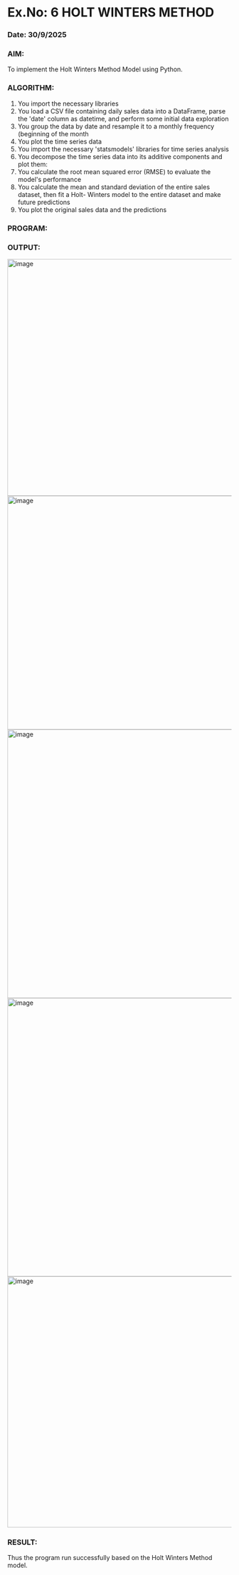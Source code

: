 # Ex.No: 6               HOLT WINTERS METHOD
### Date: 30/9/2025



### AIM:
To implement the Holt Winters Method Model using Python.

### ALGORITHM:
1. You import the necessary libraries
2. You load a CSV file containing daily sales data into a DataFrame, parse the 'date' column as
datetime, and perform some initial data exploration
3. You group the data by date and resample it to a monthly frequency (beginning of the month
4. You plot the time series data
5. You import the necessary 'statsmodels' libraries for time series analysis
6. You decompose the time series data into its additive components and plot them:
7. You calculate the root mean squared error (RMSE) to evaluate the model's performance
8. You calculate the mean and standard deviation of the entire sales dataset, then fit a Holt-
Winters model to the entire dataset and make future predictions
9. You plot the original sales data and the predictions
### PROGRAM:

### OUTPUT:
<img width="1657" height="531" alt="image" src="https://github.com/user-attachments/assets/a440b5be-2ca5-4033-ae91-6ad438ef0247" />
<img width="1097" height="524" alt="image" src="https://github.com/user-attachments/assets/df084a7b-d7d2-4887-bcfd-92c83c51bbf5" />
<img width="1191" height="602" alt="image" src="https://github.com/user-attachments/assets/50b5f4f8-c862-4854-be9c-4c6ed7898a3e" />
<img width="984" height="624" alt="image" src="https://github.com/user-attachments/assets/11aeb0b7-f7c1-46ba-a458-81692ffd0abd" />
<img width="1097" height="563" alt="image" src="https://github.com/user-attachments/assets/646fd9d0-9ec9-4eb8-a806-a9b001021d0a" />


### RESULT:
Thus the program run successfully based on the Holt Winters Method model.

